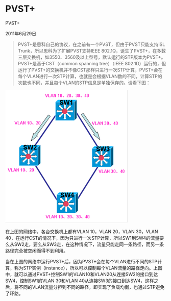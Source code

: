 # PVST+

PVST+

2011年6月29日

> PVST+是思科自己的协议，在之前有一个PVST，但由于PVST只能支持ISL Trunk，所以思科为了扩展PVST支持IEEE 802.1Q，诞生了PVST+，在多数三层交换机，如3550、3560及以上型号，默认运行的STP版本为PVST+。PVST+是基于CST（common spanning tree）（IEEE 802.1D）运行的，但运行了PVST+的交换机并不像CST那样只进行一次STP计算，PVST+会在每个VLAN进行一次STP计算，也就是会根据VLAN数的不同，计算STP的次数也不同，并且每个VLAN的STP信息是单独保存的。请看下图：
> 

![PVST+%20004bb3b7796e4d90a4ccc920d715dc71/image1.png](PVST+/image1.png)

在上图的网络中，各台交换机上都有VLAN 10，VLAN 20，VLAN 30，VLAN 40，在运行CST的情况下，因为只进行一次STP计算，所以SW1到SW4的流量要么从SW2走，要么从SW3走，在这种情况下，流量只能走同一条路径，而另一条路径完全被空闲而得不到利用。

当在上图的网络中运行PVST+后，因为PVST+会在每个VLAN进行不同的STP计算，称为STP实例（instance），所以可以控制每个VLAN流量的路径走向。上图中，就可以通过PVST+控制SW1的VLAN10和VLAN20从连接SW2的接口到达SW4，控制SW1的VLAN 30和VLAN 40从连接SW3的接口到达SW4，这样之后，将不同的VLAN流量分担到不同的路径，即实现了负载均衡，也通过STP避免了环路。